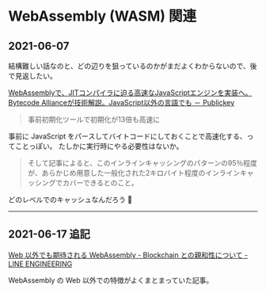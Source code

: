 # WebAssembly (WASM) 関連

## 2021-06-07

結構難しい話なのと、どの辺りを狙っているのかがまだよくわからないので、後で見返したい。

[WebAssemblyで、JITコンパイラに迫る高速なJavaScriptエンジンを実装へ。Bytecode Allianceが技術解説。JavaScript以外の言語でも － Publickey](https://www.publickey1.jp/blog/21/webassemblyjitjavascriptbytecode_alliancejavascript.html)

> 事前初期化ツールで初期化が13倍も高速に

事前に JavaScript をパースしてバイトコードにしておくことで高速化する、ってことっぽい。
たしかに実行時にやる必要性はないか。

> そして記事によると、このインラインキャッシングのパターンの95％程度が、あらかじめ用意した一般化された2キロバイト程度のインラインキャッシングでカバーできるとのこと。

どのレベルでのキャッシュなんだろう :thinking:

---

## 2021-06-17 追記

[Web 以外でも期待される WebAssembly - Blockchain との親和性について - LINE ENGINEERING](https://engineering.linecorp.com/ja/blog/webassembly-expected-to-be-used-beyond-the-web/)

WebAssembly の Web 以外での特徴がよくまとまっていた記事。